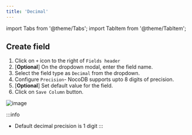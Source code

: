 ```yaml
---
title: 'Decimal'
---
```

import Tabs from '@theme/Tabs';
import TabItem from '@theme/TabItem';

## Create field
1. Click on `+` icon to the right of `Fields header`
2. [**Optional**] On the dropdown modal, enter the field name.
3. Select the field type as `Decimal` from the dropdown.
4. Configure `Precision`- NocoDB supports upto 8 digits of precision.
5. [**Optional**] Set default value for the field.
6. Click on `Save Column` button.

![image](/img/v2/fields/decimal.png)

:::info
- Default decimal precision is 1 digit
:::

